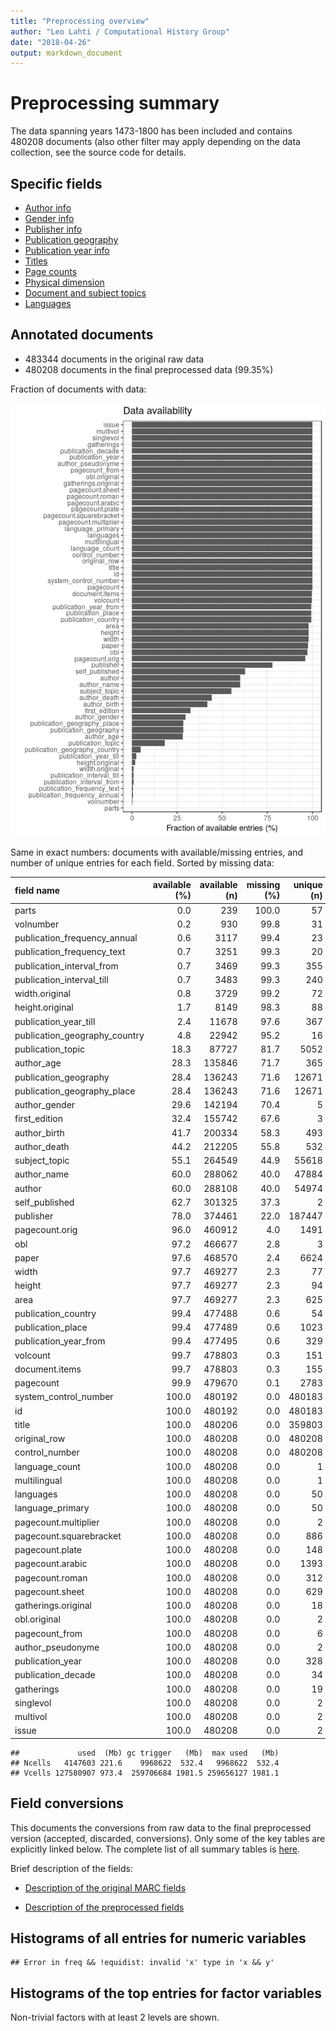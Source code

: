 ```yaml
---
title: "Preprocessing overview"
author: "Leo Lahti / Computational History Group"
date: "2018-04-26"
output: markdown_document
---
```


# Preprocessing summary

The data spanning years 1473-1800 has been included and contains 480208 documents (also other filter may apply depending on the data collection, see the source code for details.



## Specific fields

  * [Author info](author.md)
  * [Gender info](gender.md)
  * [Publisher info](publisher.md)
  * [Publication geography](publicationplace.md)
  * [Publication year info](publicationyear.md)
  * [Titles](title.md)  
  * [Page counts](pagecount.md)
  * [Physical dimension](dimension.md)    
  * [Document and subject topics](topic.md)
  * [Languages](language.md)


## Annotated documents

  * 483344 documents in the original raw data
  * 480208 documents in the final preprocessed data (99.35%)

Fraction of documents with data:

![plot of chunk summaryannotations](figure/summaryannotations-1.png)

Same in exact numbers: documents with available/missing entries, and number of unique entries for each field. Sorted by missing data:


|field name                    | available (%)| available (n)| missing (%)| unique (n)|
|:-----------------------------|-------------:|-------------:|-----------:|----------:|
|parts                         |           0.0|           239|       100.0|         57|
|volnumber                     |           0.2|           930|        99.8|         31|
|publication_frequency_annual  |           0.6|          3117|        99.4|         23|
|publication_frequency_text    |           0.7|          3251|        99.3|         20|
|publication_interval_from     |           0.7|          3469|        99.3|        355|
|publication_interval_till     |           0.7|          3483|        99.3|        240|
|width.original                |           0.8|          3729|        99.2|         72|
|height.original               |           1.7|          8149|        98.3|         88|
|publication_year_till         |           2.4|         11678|        97.6|        367|
|publication_geography_country |           4.8|         22942|        95.2|         16|
|publication_topic             |          18.3|         87727|        81.7|       5052|
|author_age                    |          28.3|        135846|        71.7|        365|
|publication_geography         |          28.4|        136243|        71.6|      12671|
|publication_geography_place   |          28.4|        136243|        71.6|      12671|
|author_gender                 |          29.6|        142194|        70.4|          5|
|first_edition                 |          32.4|        155742|        67.6|          3|
|author_birth                  |          41.7|        200334|        58.3|        493|
|author_death                  |          44.2|        212205|        55.8|        532|
|subject_topic                 |          55.1|        264549|        44.9|      55618|
|author_name                   |          60.0|        288062|        40.0|      47884|
|author                        |          60.0|        288108|        40.0|      54974|
|self_published                |          62.7|        301325|        37.3|          2|
|publisher                     |          78.0|        374461|        22.0|     187447|
|pagecount.orig                |          96.0|        460912|         4.0|       1491|
|obl                           |          97.2|        466677|         2.8|          3|
|paper                         |          97.6|        468570|         2.4|       6624|
|width                         |          97.7|        469277|         2.3|         77|
|height                        |          97.7|        469277|         2.3|         94|
|area                          |          97.7|        469277|         2.3|        625|
|publication_country           |          99.4|        477488|         0.6|         54|
|publication_place             |          99.4|        477489|         0.6|       1023|
|publication_year_from         |          99.4|        477495|         0.6|        329|
|volcount                      |          99.7|        478803|         0.3|        151|
|document.items                |          99.7|        478803|         0.3|        155|
|pagecount                     |          99.9|        479670|         0.1|       2783|
|system_control_number         |         100.0|        480192|         0.0|     480183|
|id                            |         100.0|        480192|         0.0|     480183|
|title                         |         100.0|        480206|         0.0|     359803|
|original_row                  |         100.0|        480208|         0.0|     480208|
|control_number                |         100.0|        480208|         0.0|     480208|
|language_count                |         100.0|        480208|         0.0|          1|
|multilingual                  |         100.0|        480208|         0.0|          1|
|languages                     |         100.0|        480208|         0.0|         50|
|language_primary              |         100.0|        480208|         0.0|         50|
|pagecount.multiplier          |         100.0|        480208|         0.0|          2|
|pagecount.squarebracket       |         100.0|        480208|         0.0|        886|
|pagecount.plate               |         100.0|        480208|         0.0|        148|
|pagecount.arabic              |         100.0|        480208|         0.0|       1393|
|pagecount.roman               |         100.0|        480208|         0.0|        312|
|pagecount.sheet               |         100.0|        480208|         0.0|        629|
|gatherings.original           |         100.0|        480208|         0.0|         18|
|obl.original                  |         100.0|        480208|         0.0|          2|
|pagecount_from                |         100.0|        480208|         0.0|          6|
|author_pseudonyme             |         100.0|        480208|         0.0|          2|
|publication_year              |         100.0|        480208|         0.0|        328|
|publication_decade            |         100.0|        480208|         0.0|         34|
|gatherings                    |         100.0|        480208|         0.0|         19|
|singlevol                     |         100.0|        480208|         0.0|          2|
|multivol                      |         100.0|        480208|         0.0|          2|
|issue                         |         100.0|        480208|         0.0|          2|

```
##             used  (Mb) gc trigger   (Mb)  max used   (Mb)
## Ncells   4147603 221.6    9968622  532.4   9968622  532.4
## Vcells 127580907 973.4  259706684 1981.5 259656127 1981.1
```


## Field conversions

This documents the conversions from raw data to the final preprocessed version (accepted, discarded, conversions). Only some of the key tables are explicitly linked below. The complete list of all summary tables is [here](output.tables/).

Brief description of the fields:

 * [Description of the original MARC fields](https://github.com/COMHIS/bibliographica/blob/master/inst/extdata/fieldnames.csv)

 * [Description of the preprocessed fields](https://github.com/COMHIS/bibliographica/blob/master/inst/extdata/fieldnames_polished.csv)


## Histograms of all entries for numeric variables


```
## Error in freq && !equidist: invalid 'x' type in 'x && y'
```


## Histograms of the top entries for factor variables

Non-trivial factors with at least 2 levels are shown.





